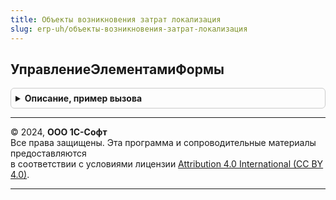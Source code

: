```yaml
---
title: Объекты возникновения затрат локализация
slug: erp-uh/объекты-возникновения-затрат-локализация
---
```



## УправлениеЭлементамиФормы
<details style="margin: 1em 0; padding: 0.5em; border: 1px solid #ccc; border-radius: 6px;">

<summary style="font-weight: bold; cursor: pointer;">Описание, пример вызова</summary>

```bsl

Процедура УправлениеЭлементамиФормы(Форма) Экспорт
```

Пример вызова
```bsl
ОбъектыВозникновенияЗатратЛокализация.УправлениеЭлементамиФормы(Форма) 
```
</details>

---

© 2024, **ООО 1С-Софт**  
Все права защищены. Эта программа и сопроводительные материалы предоставляются  
в соответствии с условиями лицензии [Attribution 4.0 International (CC BY 4.0)](https://creativecommons.org/licenses/by/4.0/legalcode).

---
